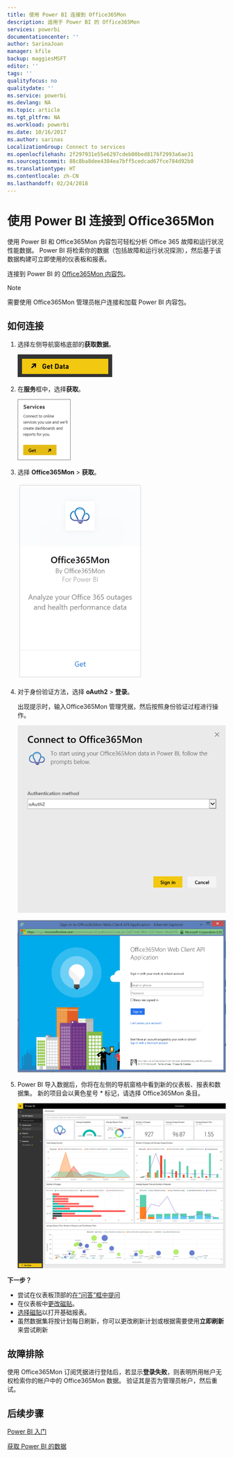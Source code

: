 ```yaml
---
title: 使用 Power BI 连接到 Office365Mon
description: 适用于 Power BI 的 Office365Mon
services: powerbi
documentationcenter: ''
author: SarinaJoan
manager: kfile
backup: maggiesMSFT
editor: ''
tags: ''
qualityfocus: no
qualitydate: ''
ms.service: powerbi
ms.devlang: NA
ms.topic: article
ms.tgt_pltfrm: NA
ms.workload: powerbi
ms.date: 10/16/2017
ms.author: sarinas
LocalizationGroup: Connect to services
ms.openlocfilehash: 2f297931e55e6297cdeb00bed8176f2993a6ae31
ms.sourcegitcommit: 88c8ba8dee4384ea7bff5cedcad67fce784d92b0
ms.translationtype: HT
ms.contentlocale: zh-CN
ms.lasthandoff: 02/24/2018
---
```

# <a name="connect-to-office365mon-with-power-bi"></a>使用 Power BI 连接到 Office365Mon
使用 Power BI 和 Office365Mon 内容包可轻松分析 Office 365 故障和运行状况性能数据。 Power BI 将检索你的数据（包括故障和运行状况探测），然后基于该数据构建可立即使用的仪表板和报表。

连接到 Power BI 的 [Office365Mon 内容包](https://app.powerbi.com/groups/me/getdata/services/office365mon)。

>[!NOTE]
>需要使用 Office365Mon 管理员帐户连接和加载 Power BI 内容包。

## <a name="how-to-connect"></a>如何连接
1. 选择左侧导航窗格底部的**获取数据**。
   
   ![](media/service-connect-to-office365mon/pbi_getdata.png)
2. 在**服务**框中，选择**获取**。
   
   ![](media/service-connect-to-office365mon/pbi_getservices.png) 
3. 选择 **Office365Mon** \> **获取**。
   
   ![](media/service-connect-to-office365mon/o365mon.png)
4. 对于身份验证方法，选择 **oAuth2** \> **登录**。
   
   出现提示时，输入Office365Mon 管理凭据，然后按照身份验证过程进行操作。
   
   ![](media/service-connect-to-office365mon/creds.png)
   
   ![](media/service-connect-to-office365mon/creds2.png)
5. Power BI 导入数据后，你将在左侧的导航窗格中看到新的仪表板、报表和数据集。 新的项目会以黄色星号 \* 标记，请选择 Office365Mon 条目。
   
   ![](media/service-connect-to-office365mon/dashboard4.png)

**下一步？**

* 尝试在仪表板顶部的[在“问答”框中提问](power-bi-q-and-a.md)
* 在仪表板中[更改磁贴](service-dashboard-edit-tile.md)。
* [选择磁贴](service-dashboard-tiles.md)以打开基础报表。
* 虽然数据集将按计划每日刷新，你可以更改刷新计划或根据需要使用**立即刷新**来尝试刷新

## <a name="troubleshooting"></a>故障排除
使用 Office365Mon 订阅凭据进行登陆后，若显示**登录失败**，则表明所用帐户无权检索你的帐户中的 Office365Mon 数据。 验证其是否为管理员帐户，然后重试。

## <a name="next-steps"></a>后续步骤
[Power BI 入门](service-get-started.md)

[获取 Power BI 的数据](service-get-data.md)

